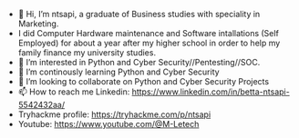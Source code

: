 - 👋 Hi, I’m ntsapi, a graduate of Business studies with speciality in Marketing.
-   I did Computer Hardware maintenance and Software intallations (Self Employed) for about a year after my higher school in order to help my family finance my university studies.
- 👀 I’m interested in Python and Cyber Security//Pentesting//SOC.
- 🌱 I’m continously learning Python and Cyber Security
- 💞️ I’m looking to collaborate on Python and Cyber Security Projects
- 📫 How to reach me Linkedin: https://www.linkedin.com/in/betta-ntsapi-5542432aa/
-   Tryhackme profile: https://tryhackme.com/p/ntsapi
-   Youtube: https://www.youtube.com/@M-Letech

<!---
bettantsapi/bettantsapi is a ✨ special ✨ repository because its `README.md` (this file) appears on your GitHub profile.
You can click the Preview link to take a look at your changes.
--->
